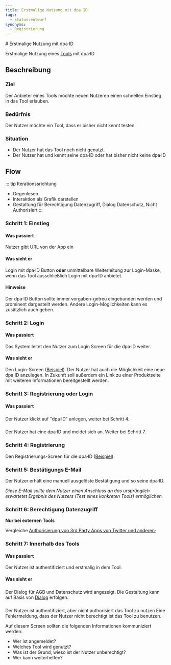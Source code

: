 ```yaml
---
title: Erstmalige Nutzung mit dpa·ID
tags:
  - status:entwurf
synonyms:
  - Registrierung
---
```

<TagList :items="$page.frontmatter.tags" title="Tags" />
# Erstmalige Nutzung mit dpa·ID

Erstmalige Nutzung eines [Tools](../werteinheiten-und-akteure/tool) mit dpa·ID

## Beschreibung

### Ziel
Der Anbieter eines Tools möchte neuen Nutzeren einen schnellen Einstieg in das Tool erlauben.

### Bedürfnis
Der Nutzer möchte ein Tool, dass er bisher nicht kennt testen.

### Situation
- Der Nutzer hat das Tool noch nicht genutzt.
- Der Nutzer hat und kennt seine dpa·ID oder hat bisher nicht keine dpa·ID


## Flow

::: tip Iterationssrichtung
- Gegenlesen
- Interaktion als Grafik darstellen
- Gestaltung für Berechtigung Datenzugriff, Dialog Datenschutz, Nicht Authorisiert
:::

<!-- ![](./anmelden/ixd-anmelden-flow.png)-->

### <Step number="1" /> Schritt 1: Einstieg

#### Was passiert
Nutzer gibt URL von der App ein

#### Was sieht er
Login mit dpa·ID Button
**oder** unmittelbare Weiterleitung zur Login-Maske, wenn das Tool ausschließlich Login mit dpa·ID anbietet.

#### Hinweise
Der dpa·ID Button sollte immer vorgaben-getreu eingebunden werden und prominent dargestellt werden. Andere Login-Möglichkeiten kann es zusätzlich auch geben.

### <Step number="2" /> Schritt 2: Login

#### Was passiert
Das System leitet den Nutzer zum Login Screen für die dpa·ID weiter.

#### Was sieht er

Den Login-Screen ([Beispiel](https://staging.dpa-id.de/cas/login?service=https://devel.agenda-reloaded.de/useradmin/tokenexchange?service=https://devel.agenda-reloaded.de/app/home&locale=de)). Der Nutzer hat auch die Möglichkeit eine neue dpa·ID anzulegen.
In Zukunft soll außerdem ein Link zu einer Produktseite mit weiteren Informationen
bereitgestellt werden.

### <Step number="3" /> Schritt 3: Registrierung oder Login

#### Was passiert

##### <Step number="3a" />
Der Nutzer klickt auf "dpa·ID" anlegen, weiter bei Schritt 4.

##### <Step number="3b" />
Der Nutzer hat eine dpa·ID und meldet sich an. Weiter bei Schritt 7.

### <Step number="4" /> Schritt 4: Registrierung

Den Registrierungs-Screen für die dpa·ID ([Beispiel](https://sso.dpa-id.de/useradmin/register)).

### <Step number="5" /> Schritt 5: Bestätigungs E-Mail

Der Nutzer erhält eine manuell ausgelöste Bestätigung und so seine dpa·ID.

*Diese E-Mail sollte dem Nutzer einen Anschluss an das ursprünglich erwartetet Ergebnis des Nutzers (Test eines konkreten Tools) ermöglichen.*

### <Step number="6" /> Schritt 6: Berechtigung Datenzugriff

**Nur bei externen Tools**

Vergleiche [Authorisierung von 3rd Party Apps von Twitter und anderen](https://www.google.de/search?biw=1282&bih=697&tbm=isch&sa=1&ei=9ipHW6a0IsiVsAGasYugAg&q=authorize+app&oq=authorize+app&gs_l=img.3..0i19k1.9913.9913.0.10062.1.1.0.0.0.0.102.102.0j1.1.0....0...1c.1.64.img..0.1.101....0.fbjr-z7r29Q);

### <Step number="7" /> Schritt 7: Innerhalb des Tools

#### Was passiert
Der Nutzer ist authentifiziert und erstmalig in dem Tool.

#### Was sieht er

##### <Step number="7a" />
Der Dialog für AGB und Datenschutz wird angezeigt. Die Gestaltung kann auf Basis von [Dialog](../komponenten/dialog) erfolgen.

##### <Step number="7b" />
Der Nutzer ist authentifiziert, aber nicht authorisiert das Tool zu nutzen
Eine Fehlermeldung, dass der Nutzer nicht berechtigt ist das Tool zu benutzen.

Auf diesem Screen sollten die folgenden Informationen kommuniziert werden:

- Wer ist angemeldet?
- Welches Tool wird genutzt?
- Was ist der Grund, wieso ist der Nutzer unberechtigt?
- Wer kann weiterhelfen?
